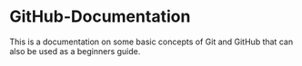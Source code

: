 # GitHub-Documentation
This is a documentation on some basic concepts of Git and GitHub that can also be used as a beginners guide.

